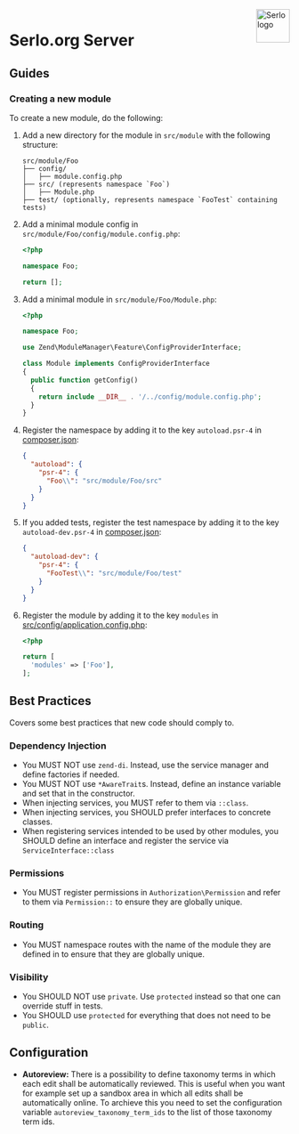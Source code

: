 <img src="https://assets.serlo.org/meta/logo.png" alt="Serlo logo" title="Serlo" align="right" height="60" />

# Serlo.org Server

## Guides

### Creating a new module

To create a new module, do the following:

1. Add a new directory for the module in `src/module` with the following structure:
   ```
   src/module/Foo
   ├── config/
   │   ├── module.config.php
   ├── src/ (represents namespace `Foo`)
   │   ├── Module.php
   ├── test/ (optionally, represents namespace `FooTest` containing tests)
   ```
2. Add a minimal module config in `src/module/Foo/config/module.config.php`:

   ```php
   <?php

   namespace Foo;

   return [];
   ```

3. Add a minimal module in `src/module/Foo/Module.php`:

   ```php
   <?php

   namespace Foo;

   use Zend\ModuleManager\Feature\ConfigProviderInterface;

   class Module implements ConfigProviderInterface
   {
     public function getConfig()
     {
       return include __DIR__ . '/../config/module.config.php';
     }
   }
   ```

4. Register the namespace by adding it to the key `autoload.psr-4` in [composer.json](./composer.json):
   ```json
   {
     "autoload": {
       "psr-4": {
         "Foo\\": "src/module/Foo/src"
       }
     }
   }
   ```
5. If you added tests, register the test namespace by adding it to the key `autoload-dev.psr-4` in [composer.json](./composer.json):
   ```json
   {
     "autoload-dev": {
       "psr-4": {
         "FooTest\\": "src/module/Foo/test"
       }
     }
   }
   ```
6. Register the module by adding it to the key `modules` in [src/config/application.config.php](./src/config/application.config.php):

   ```php
   <?php

   return [
     'modules' => ['Foo'],
   ];
   ```

## Best Practices

Covers some best practices that new code should comply to.

### Dependency Injection

- You MUST NOT use `zend-di`. Instead, use the service manager and define factories if needed.
- You MUST NOT use `*AwareTrait`s. Instead, define an instance variable and set that in the constructor.
- When injecting services, you MUST refer to them via `::class`.
- When injecting services, you SHOULD prefer interfaces to concrete classes.
- When registering services intended to be used by other modules, you SHOULD define an interface and register the service via `ServiceInterface::class`

### Permissions

- You MUST register permissions in `Authorization\Permission` and refer to them via `Permission::` to ensure they are globally unique.

### Routing

- You MUST namespace routes with the name of the module they are defined in to ensure that they are globally unique.

### Visibility

- You SHOULD NOT use `private`. Use `protected` instead so that one can override stuff in tests.
- You SHOULD use `protected` for everything that does not need to be `public`.

## Configuration

- **Autoreview:**
  There is a possibility to define taxonomy terms in which each edit shall be automatically reviewed.
  This is useful when you want for example set up a sandbox area in which all edits shall be automatically online.
  To archieve this you need to set the configuration variable `autoreview_taxonomy_term_ids` to the list of those taxonomy term ids.
